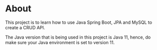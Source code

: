 # About
This project is to learn how to use Java Spring Boot, JPA 
and MySQL to create a CRUD API. 

The Java version that is being used in this project is Java 11, hence, do
make sure your Java environment is set to version 11.
